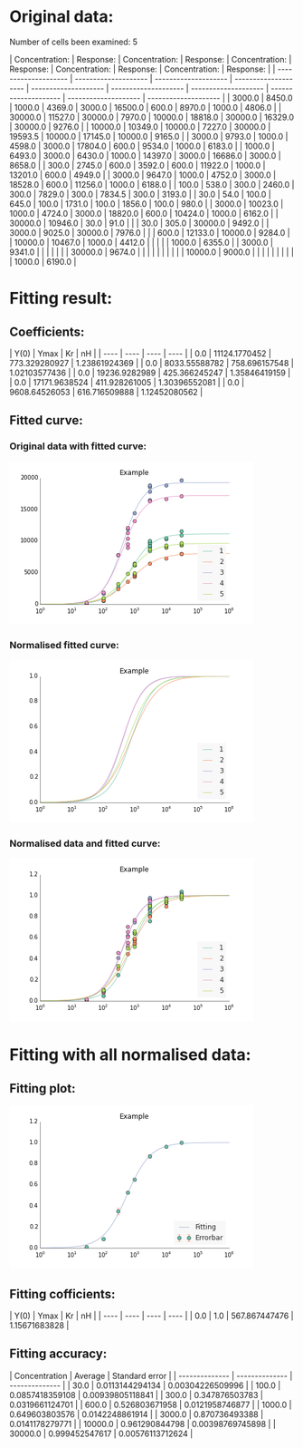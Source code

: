
# Original data:

Number of cells been examined: 5

 |                  Concentration:       |                  Response:            |                  Concentration:       |                  Response:            |                  Concentration:       |                  Response:            |                  Concentration:       |                  Response:            |                  Concentration:       |                  Response:            | 
 |                  -------------------- |                  -------------------- |                  -------------------- |                  -------------------- |                  -------------------- |                  -------------------- |                  -------------------- |                  -------------------- |                  -------------------- |                  -------------------- | 
 |                              3000.0                           |                              8450.0                           |                              1000.0                           |                              4369.0                           |                              3000.0                           |                              16500.0                          |                              600.0                            |                              8970.0                           |                              1000.0                           |                              4806.0                           | 
 |                              30000.0                          |                              11527.0                          |                              30000.0                          |                              7970.0                           |                              10000.0                          |                              18818.0                          |                              30000.0                          |                              16329.0                          |                              30000.0                          |                              9276.0                           | 
 |                              10000.0                          |                              10349.0                          |                              10000.0                          |                              7227.0                           |                              30000.0                          |                              19593.5                          |                              10000.0                          |                              17145.0                          |                              10000.0                          |                              9165.0                           | 
 |                              3000.0                           |                              9793.0                           |                              1000.0                           |                              4598.0                           |                              3000.0                           |                              17804.0                          |                              600.0                            |                              9534.0                           |                              1000.0                           |                              6183.0                           | 
 |                              1000.0                           |                              6493.0                           |                              3000.0                           |                              6430.0                           |                              1000.0                           |                              14397.0                          |                              3000.0                           |                              16686.0                          |                              3000.0                           |                              8658.0                           | 
 |                              300.0                            |                              2745.0                           |                              600.0                            |                              3592.0                           |                              600.0                            |                              11922.0                          |                              1000.0                           |                              13201.0                          |                              600.0                            |                              4949.0                           | 
 |                              3000.0                           |                              9647.0                           |                              1000.0                           |                              4752.0                           |                              3000.0                           |                              18528.0                          |                              600.0                            |                              11256.0                          |                              1000.0                           |                              6188.0                           | 
 |                              100.0                            |                              538.0                            |                              300.0                            |                              2460.0                           |                              300.0                            |                              7829.0                           |                              300.0                            |                              7834.5                           |                              300.0                            |                              3193.0                           | 
 |                              30.0                             |                              54.0                             |                              100.0                            |                              645.0                            |                              100.0                            |                              1731.0                           |                              100.0                            |                              1856.0                           |                              100.0                            |                              980.0                            | 
 |                              3000.0                           |                              10023.0                          |                              1000.0                           |                              4724.0                           |                              3000.0                           |                              18820.0                          |                              600.0                            |                              10424.0                          |                              1000.0                           |                              6162.0                           | 
 |                              30000.0                          |                              10946.0                          |                              30.0                             |                              91.0                             |                                                               |                                                               |                              30.0                             |                              305.0                            |                              30000.0                          |                              9492.0                           | 
 |                              3000.0                           |                              9025.0                           |                              30000.0                          |                              7976.0                           |                                                               |                                                               |                              600.0                            |                              12133.0                          |                              10000.0                          |                              9284.0                           | 
 |                              10000.0                          |                              10467.0                          |                              1000.0                           |                              4412.0                           |                                                               |                                                               |                                                               |                                                               |                              1000.0                           |                              6355.0                           | 
 |                              3000.0                           |                              9341.0                           |                                                               |                                                               |                                                               |                                                               |                                                               |                                                               |                              30000.0                          |                              9674.0                           | 
 |                                                               |                                                               |                                                               |                                                               |                                                               |                                                               |                                                               |                                                               |                              10000.0                          |                              9000.0                           | 
 |                                                               |                                                               |                                                               |                                                               |                                                               |                                                               |                                                               |                                                               |                              1000.0                           |                              6190.0                           | 

# Fitting result:

## Coefficients:

 |  Y(0) |  Ymax |  Kr   |  nH   | 
 |  ---- |  ---- |  ---- |  ---- | 
 |                              0.0                              |                              11124.1770452                    |                              773.329280927                    |                              1.23861924369                    | 
 |                              0.0                              |                              8033.55588782                    |                              758.696157548                    |                              1.02103577436                    | 
 |                              0.0                              |                              19236.9282989                    |                              425.366245247                    |                              1.35846419159                    | 
 |                              0.0                              |                              17171.9638524                    |                              411.928261005                    |                              1.30396552081                    | 
 |                              0.0                              |                              9608.64526053                    |                              616.716509888                    |                              1.12452080562                    | 

## Fitted curve:

### Original data with fitted curve:

![Alt text](Example_originaldata_fittedcurve.png)

### Normalised fitted curve:

![Alt text](Example_normalisedfittedcurve.png)

### Normalised data and fitted curve:

![Alt text](Example_normaliseddata_fittedcurve.png)

# Fitting with all normalised data:

## Fitting plot:

![Alt text](Example_allfitting.png)

## Fitting cofficients:

 |  Y(0) |  Ymax |  Kr   |  nH   | 
 |  ---- |  ---- |  ---- |  ---- | 
 |                              0.0                              |                              1.0                              |                              567.867447476                    |                              1.15671683828                    | 

## Fitting accuracy:

 |            Concentration  |            Average        |            Standard error | 
 |            -------------- |            -------------- |            -------------- | 
 |                              30.0                             |                              0.0113144294134                  |                              0.00304226509996                 | 
 |                              100.0                            |                              0.0857418359108                  |                              0.00939805118841                 | 
 |                              300.0                            |                              0.347876503783                   |                              0.0319661124701                  | 
 |                              600.0                            |                              0.526803671958                   |                              0.0121958746877                  | 
 |                              1000.0                           |                              0.649603803576                   |                              0.0142248861914                  | 
 |                              3000.0                           |                              0.870736493388                   |                              0.0141178279771                  | 
 |                              10000.0                          |                              0.961290844798                   |                              0.00398769745898                 | 
 |                              30000.0                          |                              0.999452547617                   |                              0.00576113712624                 | 
